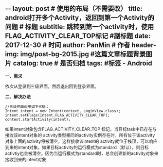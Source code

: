 --
layout:     post                            # 使用的布局（不需要改）
title:      android打开多个Activity，返回到第一个Activity的问题              # 标题
subtitle:   跳转到第一个activity时，使用FLAG_ACTIVITY_CLEAR_TOP标记   #副标题
date:       2017-12-30                      # 时间
author:     PanMin                              # 作者
header-img: img/post-bg-2015.jpg            #这篇文章标题背景图片
catalog: true                               # 是否归档
tags:                                       #标签
    - Android
---

**一、需求**

依次从登录到三级界面，然后退出回到登录界面。

**二、解决办法**

```
//三级界面调用如下代码：
Intent intent = new Intent(context, LoginView.class);
intent.setFlags(Intent.FLAG_ACTIVITY_CLEAR_TOP);
context.startActivity(intent);
```

如果intent对象包含FLAG_ACTIVITY_CLEAR_TOP 标记，当目标task中已存在与接收该intent对象的 activity类型相同的activity实例存在时，所有位于该activity对象上面的activity将被清空，这样接收该intent的 activity就位于栈顶，可以响应到来的intent对象。如果目标activity的运行模式为standard（默认），则目标activtiy也会被清空。因为当运行模式为standard时，总会创建新的activity对象来接收到来的intent对象